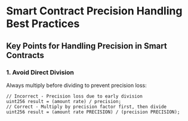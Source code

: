 # Smart Contract Precision Handling Best Practices

## Key Points for Handling Precision in Smart Contracts

### 1. Avoid Direct Division
Always multiply before dividing to prevent precision loss:
```solidity
// Incorrect - Precision loss due to early division
uint256 result = (amount rate) / precision;
// Correct - Multiply by precision factor first, then divide
uint256 result = (amount rate PRECISION) / (precision PRECISION);
```
